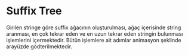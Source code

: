# Suffix Tree
Girilen stringe göre suffix ağacının oluşturulması, ağaç içerisinde string aranması, en çok tekrar eden ve en uzun tekrar eden stringin bulunması işlemlerini içermektedir. Bütün işlemlere ait adımlar animasyon şeklinde arayüzde gödterilmektedir.</br></br> 
